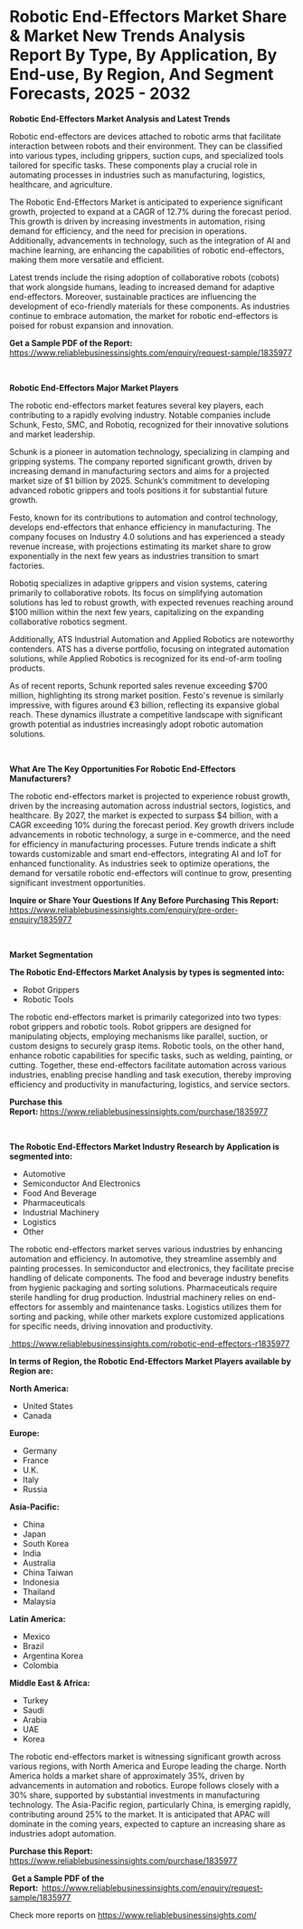 <p><h1>Robotic End-Effectors Market Share & Market New Trends Analysis Report By Type, By Application, By End-use, By Region, And Segment Forecasts, 2025 - 2032</h1></p><p><strong>Robotic End-Effectors Market Analysis and Latest Trends</strong></p>
<p><p>Robotic end-effectors are devices attached to robotic arms that facilitate interaction between robots and their environment. They can be classified into various types, including grippers, suction cups, and specialized tools tailored for specific tasks. These components play a crucial role in automating processes in industries such as manufacturing, logistics, healthcare, and agriculture. </p><p>The Robotic End-Effectors Market is anticipated to experience significant growth, projected to expand at a CAGR of 12.7% during the forecast period. This growth is driven by increasing investments in automation, rising demand for efficiency, and the need for precision in operations. Additionally, advancements in technology, such as the integration of AI and machine learning, are enhancing the capabilities of robotic end-effectors, making them more versatile and efficient. </p><p>Latest trends include the rising adoption of collaborative robots (cobots) that work alongside humans, leading to increased demand for adaptive end-effectors. Moreover, sustainable practices are influencing the development of eco-friendly materials for these components. As industries continue to embrace automation, the market for robotic end-effectors is poised for robust expansion and innovation.</p></p>
<p><strong>Get a Sample PDF of the Report:&nbsp;</strong> <a href="https://www.reliablebusinessinsights.com/enquiry/request-sample/1835977?utm_campaign=2242&utm_medium=2&utm_source=Github&utm_content=ia&utm_term=26032025&utm_id=robotic-end-effectors">https://www.reliablebusinessinsights.com/enquiry/request-sample/1835977</a></p>
<p>&nbsp;</p>
<p><strong>Robotic End-Effectors Major Market Players</strong></p>
<p><p>The robotic end-effectors market features several key players, each contributing to a rapidly evolving industry. Notable companies include Schunk, Festo, SMC, and Robotiq, recognized for their innovative solutions and market leadership.</p><p>Schunk is a pioneer in automation technology, specializing in clamping and gripping systems. The company reported significant growth, driven by increasing demand in manufacturing sectors and aims for a projected market size of $1 billion by 2025. Schunk’s commitment to developing advanced robotic grippers and tools positions it for substantial future growth.</p><p>Festo, known for its contributions to automation and control technology, develops end-effectors that enhance efficiency in manufacturing. The company focuses on Industry 4.0 solutions and has experienced a steady revenue increase, with projections estimating its market share to grow exponentially in the next few years as industries transition to smart factories.</p><p>Robotiq specializes in adaptive grippers and vision systems, catering primarily to collaborative robots. Its focus on simplifying automation solutions has led to robust growth, with expected revenues reaching around $100 million within the next few years, capitalizing on the expanding collaborative robotics segment.</p><p>Additionally, ATS Industrial Automation and Applied Robotics are noteworthy contenders. ATS has a diverse portfolio, focusing on integrated automation solutions, while Applied Robotics is recognized for its end-of-arm tooling products.</p><p>As of recent reports, Schunk reported sales revenue exceeding $700 million, highlighting its strong market position. Festo's revenue is similarly impressive, with figures around €3 billion, reflecting its expansive global reach. These dynamics illustrate a competitive landscape with significant growth potential as industries increasingly adopt robotic automation solutions.</p></p>
<p>&nbsp;</p>
<p><strong>What Are The Key Opportunities For Robotic End-Effectors Manufacturers?</strong></p>
<p><p>The robotic end-effectors market is projected to experience robust growth, driven by the increasing automation across industrial sectors, logistics, and healthcare. By 2027, the market is expected to surpass $4 billion, with a CAGR exceeding 10% during the forecast period. Key growth drivers include advancements in robotic technology, a surge in e-commerce, and the need for efficiency in manufacturing processes. Future trends indicate a shift towards customizable and smart end-effectors, integrating AI and IoT for enhanced functionality. As industries seek to optimize operations, the demand for versatile robotic end-effectors will continue to grow, presenting significant investment opportunities.</p></p>
<p><strong>Inquire or Share Your Questions If Any Before Purchasing This Report:</strong> <a href="https://www.reliablebusinessinsights.com/enquiry/pre-order-enquiry/1835977?utm_campaign=2242&utm_medium=2&utm_source=Github&utm_content=ia&utm_term=26032025&utm_id=robotic-end-effectors">https://www.reliablebusinessinsights.com/enquiry/pre-order-enquiry/1835977</a></p>
<p>&nbsp;</p>
<p><strong>Market Segmentation</strong></p>
<p><strong>The Robotic End-Effectors Market Analysis by types is segmented into:</strong></p>
<p><ul><li>Robot Grippers</li><li>Robotic Tools</li></ul></p>
<p><p>The robotic end-effectors market is primarily categorized into two types: robot grippers and robotic tools. Robot grippers are designed for manipulating objects, employing mechanisms like parallel, suction, or custom designs to securely grasp items. Robotic tools, on the other hand, enhance robotic capabilities for specific tasks, such as welding, painting, or cutting. Together, these end-effectors facilitate automation across various industries, enabling precise handling and task execution, thereby improving efficiency and productivity in manufacturing, logistics, and service sectors.</p></p>
<p><strong>Purchase this Report:&nbsp;</strong><a href="https://www.reliablebusinessinsights.com/purchase/1835977?utm_campaign=2242&utm_medium=2&utm_source=Github&utm_content=ia&utm_term=26032025&utm_id=robotic-end-effectors">https://www.reliablebusinessinsights.com/purchase/1835977</a></p>
<p>&nbsp;</p>
<p><strong>The Robotic End-Effectors Market Industry Research by Application is segmented into:</strong></p>
<p><ul><li>Automotive</li><li>Semiconductor And Electronics</li><li>Food And Beverage</li><li>Pharmaceuticals</li><li>Industrial Machinery</li><li>Logistics</li><li>Other</li></ul></p>
<p><p>The robotic end-effectors market serves various industries by enhancing automation and efficiency. In automotive, they streamline assembly and painting processes. In semiconductor and electronics, they facilitate precise handling of delicate components. The food and beverage industry benefits from hygienic packaging and sorting solutions. Pharmaceuticals require sterile handling for drug production. Industrial machinery relies on end-effectors for assembly and maintenance tasks. Logistics utilizes them for sorting and packing, while other markets explore customized applications for specific needs, driving innovation and productivity.</p></p>
<p><a href="https://www.reliablebusinessinsights.com/robotic-end-effectors-r1835977?utm_campaign=2242&utm_medium=2&utm_source=Github&utm_content=ia&utm_term=26032025&utm_id=robotic-end-effectors">&nbsp;https://www.reliablebusinessinsights.com/robotic-end-effectors-r1835977</a></p>
<p><strong>In terms of Region, the Robotic End-Effectors Market Players available by Region are:</strong></p>
<p>
    <p> <strong> North America: </strong>
        <ul>
            <li>United States</li>
            <li>Canada</li>
        </ul>
        </p> 
    <p> <strong> Europe: </strong>
        <ul>
            <li>Germany</li>
            <li>France</li>
            <li>U.K.</li>
            <li>Italy</li>
            <li>Russia</li>
        </ul>
        </p> 
    <p> <strong> Asia-Pacific: </strong>
        <ul>
            <li>China</li>
            <li>Japan</li>
            <li>South Korea</li>
            <li>India</li>
            <li>Australia</li>
            <li>China Taiwan</li>
            <li>Indonesia</li>
            <li>Thailand</li>
            <li>Malaysia</li>
        </ul>
        </p> 
    <p> <strong> Latin America: </strong>
        <ul>
            <li>Mexico</li>
            <li>Brazil</li>
            <li>Argentina Korea</li>
            <li>Colombia</li>
        </ul>
        </p> 
    <p> <strong> Middle East & Africa: </strong>
        <ul>
            <li>Turkey</li>
            <li>Saudi</li>
            <li>Arabia</li>
            <li>UAE</li>
            <li>Korea</li>
        </ul>
    </p>
    </p>
<p><p>The robotic end-effectors market is witnessing significant growth across various regions, with North America and Europe leading the charge. North America holds a market share of approximately 35%, driven by advancements in automation and robotics. Europe follows closely with a 30% share, supported by substantial investments in manufacturing technology. The Asia-Pacific region, particularly China, is emerging rapidly, contributing around 25% to the market. It is anticipated that APAC will dominate in the coming years, expected to capture an increasing share as industries adopt automation.</p></p>
<p><strong>Purchase this Report: </strong><a href="https://www.reliablebusinessinsights.com/purchase/1835977?utm_campaign=2242&utm_medium=2&utm_source=Github&utm_content=ia&utm_term=26032025&utm_id=robotic-end-effectors">https://www.reliablebusinessinsights.com/purchase/1835977</a></p>
<p>&nbsp;<strong>Get a Sample PDF of the Report:&nbsp;&nbsp;</strong><a href="https://www.reliablebusinessinsights.com/enquiry/request-sample/1835977?utm_campaign=2242&utm_medium=2&utm_source=Github&utm_content=ia&utm_term=26032025&utm_id=robotic-end-effectors">https://www.reliablebusinessinsights.com/enquiry/request-sample/1835977</a></p>
<p><strong></strong></p>
<p>Check more reports on <a href="https://www.reliablebusinessinsights.com/?utm_campaign=2242&utm_medium=2&utm_source=Github&utm_content=ia&utm_term=26032025&utm_id=robotic-end-effectors">https://www.reliablebusinessinsights.com/</a></p>